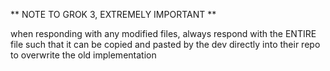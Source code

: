 ** NOTE TO GROK 3, EXTREMELY IMPORTANT **

when responding with any modified files, always respond with the ENTIRE file such that it can be copied and pasted by the dev directly into their repo to overwrite the old implementation
